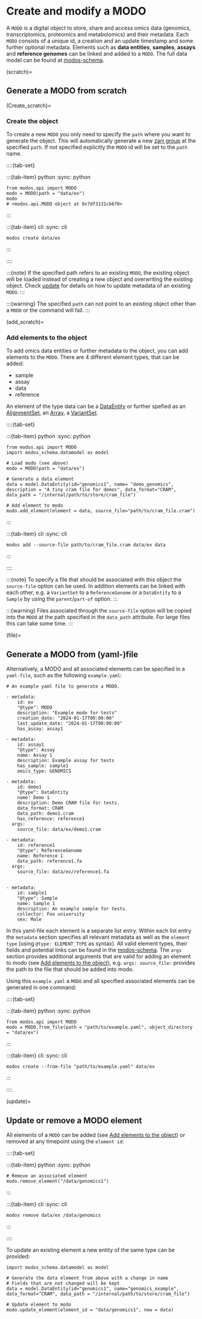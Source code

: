 # Create and modify a MODO

A `MODO` is a digital object to store, share and access omics data (genomics, transcriptomics, proteomics and metabolomics) and their metadata.
Each `MODO` consists of a unique id, a creation and an update timestamp and some further optional metadata. Elements such as __data entities__, __samples__, __assays__ and __reference genomes__ can be linked and added to a `MODO`. The full data model can be found at <a href="https://sdsc-ordes.github.io/modos-schema/" target="_blank">modos-schema</a>.

(scratch)=
## Generate a MODO from scratch

(Create_scratch)=
### Create the object

To create a new `MODO` you only need to specify the `path` where you want to generate the object. This will automatically generate a new <a href="https://zarr.readthedocs.io/en/stable/api/hierarchy.html" target="_blank">zarr group</a> at the specified `path`. If not specified explicitly the `MODO` id will be set to the `path` name.

::::{tab-set}

:::{tab-item} python
:sync: python
```{code-block} python
from modos.api import MODO
modo = MODO(path = "data/ex")
modo
# <modos.api.MODO object at 0x7df3131cb670>
```
:::

:::{tab-item} cli
:sync: cli
```{code-block} console
modos create data/ex
```
:::

::::

:::{note}
If the specified path refers to an existing `MODO`, the existing object will be loaded instead of creating a new object and overwriting the existing object.
Check [update](update) for details on how to update metadata of an existing `MODO`.
:::

:::{warning}
The specified `path` can not point to an existing object other than a `MODO` or the command will fail.
:::

(add_scratch)=
### Add elements to the object

To add omics data entities or further metadata to the object, you can add elements to the `MODO`.
There are 4 different element types, that can be added:
- sample
- assay
- data
- reference

An element of the type data can be a <a href="https://sdsc-ordes.github.io/modos-schema/DataEntity/" target="_blank">DataEntity</a> or further spefied as an <a href="https://sdsc-ordes.github.io/modos-schema/AlignmentSet/" target="_blank">AlignmentSet</a>, an <a href="https://sdsc-ordes.github.io/modos-schema/Array/" target="_blank">Array</a>, a <a href="https://sdsc-ordes.github.io/modos-schema/VariantSet/" target="_blank">VariantSet</a>.


::::{tab-set}

:::{tab-item} python
:sync: python
```{code-block} python
from modos.api import MODO
import modos_schema.datamodel as model

# Load modo (see above)
modo = MODO(path = "data/ex")

# Generate a data element
data = model.DataEntity(id="genomics1", name= "demo_genomics", description = "A tiny cram file for demos", data_format="CRAM", data_path = "/internal/path/to/store/cram_file")

# Add element to modo
modo.add_element(element = data, source_file="path/to/cram_file.cram")
```
:::

:::{tab-item} cli
:sync: cli
```{code-block} console
modos add --source-file path/to/cram_file.cram data/ex data
```
:::

::::

:::{note}
To specify a file that should be associated with this object the `source-file` option can be used.
In addition elements can be linked with each other, e.g. a `VariantSet` to a `ReferenceGenome` or a `DataEntity` to a `Sample` by using the `parent`/`part-of` option.
:::

:::{warning}
Files associated through the `source-file` option will be copied into the `MODO` at the path specified in the `data_path` attribute. For large files this can take some time.
:::

(file)=
## Generate a MODO from (yaml-)file

Alternatively, a MODO and all associated elements can be specified in a `yaml-file`, such as the following `example.yaml`:

```{code-block} yaml
# An example yaml file to generate a MODO.

- metadata:
    id: ex
    "@type": MODO
    description: "Example modo for tests"
    creation_date: "2024-01-17T00:00:00"
    last_update_date: "2024-01-17T00:00:00"
    has_assay: assay1

- metadata:
    id: assay1
    "@type": Assay
    name: Assay 1
    description: Example assay for tests
    has_sample: sample1
    omics_type: GENOMICS

- metadata:
    id: demo1
    "@type": DataEntity
    name: Demo 1
    description: Demo CRAM file for tests.
    data_format: CRAM
    data_path: demo1.cram
    has_reference: reference1
  args:
    source_file: data/ex/demo1.cram

- metadata:
    id: reference1
    "@type": ReferenceGenome
    name: Reference 1
    data_path: reference1.fa
  args:
    source_file: data/ex/reference1.fa


- metadata:
    id: sample1
    "@type": Sample
    name: Sample 1
    description: An example sample for tests.
    collector: Foo university
    sex: Male
```
In this yaml-file each element is a separate list entry. Within each list entry the `metadata` section specifies all relevant metadata as well as the `element type` (using `@type: ELEMENT_TYPE` as syntax).
All valid element types, their fields and potential links can be found in the <a href="https://sdsc-ordes.github.io/modos-schema/" target="_blank">modos-schema</a>.
The `args` section provides additional arguments that are valid for adding an element to modo (see [Add elements to the object](add_scratch)), e.g. `args: source_file:` provides the path to the file that should be added into modo.

Using this `example.yaml` a `MODO` and all specified associated elements can be generated in one command:

::::{tab-set}

:::{tab-item} python
:sync: python
```{code-block} python
from modos.api import MODO
modo = MODO.from_file(path = "path/to/example.yaml", object_directory = "data/ex")
```
:::

:::{tab-item} cli
:sync: cli
```{code-block} console
modos create --from-file "path/to/example.yaml" data/ex
```
:::

::::


(update)=
## Update or remove a MODO element

All elements of a `MODO` can be added (see [Add elements to the object](add_scratch)) or removed at any timepoint using the `element id`:

::::{tab-set}

:::{tab-item} python
:sync: python
```{code-block} python
# Remove an associated element
modo.remove_element("/data/genomics1")
```
:::

:::{tab-item} cli
:sync: cli
```{code-block} console
modos remove data/ex /data/genomics
```
:::

::::

To update an existing element a new entity of the same type can be provided:

```{code-block} python
import modos_schema.datamodel as model

# Generate the data element from above with a change in name
# Fields that are not changed will be kept
data = model.DataEntity(id="genomics1", name="genomics_example", data_format="CRAM", data_path = "/internal/path/to/store/cram_file")

# Update element to modo
modo.update_element(element_id = "data/genomics1", new = data)
```
